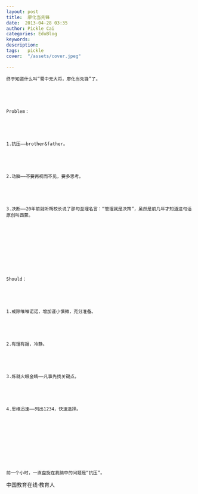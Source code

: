 ```yaml
---
layout: post  
title:  廖化当先锋  
date:  2013-04-28 03:35  
author: Pickle Cai  
categories: EduBlog  
keywords: 
description:   
tags:	pickle   
cover:  "/assets/cover.jpeg"  

---  
```

    


	终于知道什么叫“蜀中无大将，廖化当先锋”了。





	Problem：





	1.抗压——brother&father。





	2.动脑——不要再视而不见，要多思考。





	3.决断——20年前就听胡校长说了那句至理名言：“管理就是决策”，虽然是前几年才知道这句话原创叫西蒙。





	 





	Should：





	1.戒除唯唯诺诺，增加谨小慎微，充分准备。





	2.有理有据，冷静。





	3.炼就火眼金睛——凡事先找关键点。





	4.思维迅速——列出1234，快速选择。





	 





	前一个小时，一直盘旋在我脑中的问题是“抗压”。





		    
 中国教育在线·教育人

